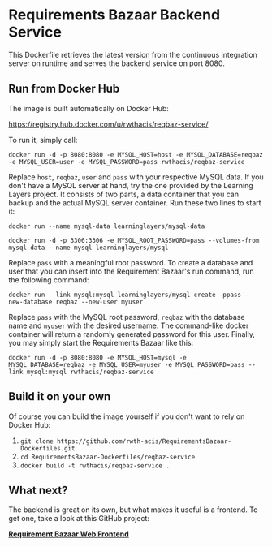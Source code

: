 # Requirements Bazaar Backend Service

This Dockerfile retrieves the latest version from the continuous integration server on runtime and serves the backend service on port 8080.

## Run from Docker Hub
The image is built automatically on Docker Hub:

https://registry.hub.docker.com/u/rwthacis/reqbaz-service/

To run it, simply call:

`docker run -d -p 8080:8080 -e MYSQL_HOST=host -e MYSQL_DATABASE=reqbaz -e MYSQL_USER=user -e MYSQL_PASSWORD=pass rwthacis/reqbaz-service`

Replace `host`, `reqbaz`, `user` and `pass` with your respective MySQL data. If you don't have a MySQL server at hand, try the one provided by the Learning Layers project. It consists of two parts, a data container that you can backup and the actual MySQL server container. Run these two lines to start it:

`docker run --name mysql-data learninglayers/mysql-data`

`docker run -d -p 3306:3306 -e MYSQL_ROOT_PASSWORD=pass --volumes-from mysql-data --name mysql learninglayers/mysql`

Replace `pass` with a meaningful root password. To create a database and user that you can insert into the Requirement Bazaar's run command, run the following command:

`docker run --link mysql:mysql learninglayers/mysql-create -ppass --new-database reqbaz --new-user myuser`

Replace `pass` with the MySQL root password, `reqbaz` with the database name and `myuser` with the desired username. The command-like docker container will return a randomly generated password for this user. Finally, you may simply start the Requirements Bazaar like this:

`docker run -d -p 8080:8080 -e MYSQL_HOST=mysql -e MYSQL_DATABASE=reqbaz -e MYSQL_USER=myuser -e MYSQL_PASSWORD=pass --link mysql:mysql rwthacis/reqbaz-service`

## Build it on your own
Of course you can build the image yourself if you don't want to rely on Docker Hub:

1. `git clone https://github.com/rwth-acis/RequirementsBazaar-Dockerfiles.git`
2. `cd RequirementsBazaar-Dockerfiles/reqbaz-service`
3. `docker build -t rwthacis/reqbaz-service .`

## What next?
The backend is great on its own, but what makes it useful is a frontend. To get one, take a look at this GitHub project:

**[<i class="icon-link "></i>Requirement Bazaar Web Frontend](https://github.com/rwth-acis/RequirementsBazaar-Dockerfiles/tree/master/reqbaz-web)**
